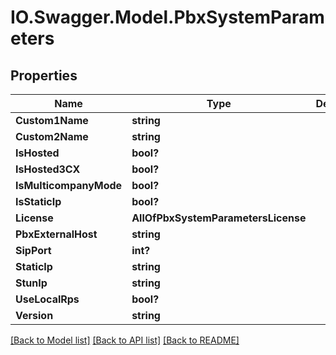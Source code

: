 # IO.Swagger.Model.PbxSystemParameters
## Properties

Name | Type | Description | Notes
------------ | ------------- | ------------- | -------------
**Custom1Name** | **string** |  | [optional] 
**Custom2Name** | **string** |  | [optional] 
**IsHosted** | **bool?** |  | [optional] 
**IsHosted3CX** | **bool?** |  | [optional] 
**IsMulticompanyMode** | **bool?** |  | [optional] 
**IsStaticIp** | **bool?** |  | [optional] 
**License** | **AllOfPbxSystemParametersLicense** |  | [optional] 
**PbxExternalHost** | **string** |  | [optional] 
**SipPort** | **int?** |  | [optional] 
**StaticIp** | **string** |  | [optional] 
**StunIp** | **string** |  | [optional] 
**UseLocalRps** | **bool?** |  | [optional] 
**Version** | **string** |  | [optional] 

[[Back to Model list]](../README.md#documentation-for-models) [[Back to API list]](../README.md#documentation-for-api-endpoints) [[Back to README]](../README.md)

